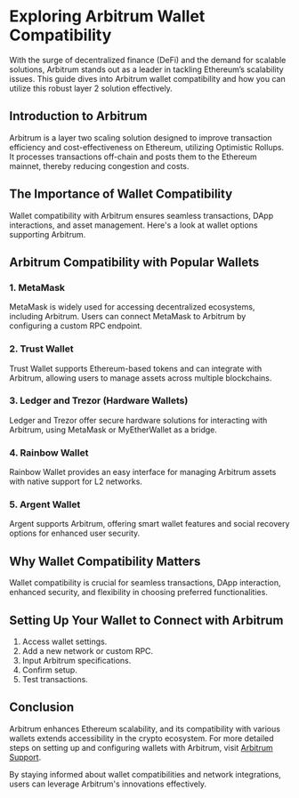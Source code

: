 # Exploring Arbitrum Wallet Compatibility

With the surge of decentralized finance (DeFi) and the demand for scalable solutions, Arbitrum stands out as a leader in tackling Ethereum’s scalability issues. This guide dives into Arbitrum wallet compatibility and how you can utilize this robust layer 2 solution effectively.

## Introduction to Arbitrum

Arbitrum is a layer two scaling solution designed to improve transaction efficiency and cost-effectiveness on Ethereum, utilizing Optimistic Rollups. It processes transactions off-chain and posts them to the Ethereum mainnet, thereby reducing congestion and costs.

## The Importance of Wallet Compatibility

Wallet compatibility with Arbitrum ensures seamless transactions, DApp interactions, and asset management. Here's a look at wallet options supporting Arbitrum.

## Arbitrum Compatibility with Popular Wallets

### 1. MetaMask

MetaMask is widely used for accessing decentralized ecosystems, including Arbitrum. Users can connect MetaMask to Arbitrum by configuring a custom RPC endpoint.

### 2. Trust Wallet

Trust Wallet supports Ethereum-based tokens and can integrate with Arbitrum, allowing users to manage assets across multiple blockchains.

### 3. Ledger and Trezor (Hardware Wallets)

Ledger and Trezor offer secure hardware solutions for interacting with Arbitrum, using MetaMask or MyEtherWallet as a bridge.

### 4. Rainbow Wallet

Rainbow Wallet provides an easy interface for managing Arbitrum assets with native support for L2 networks.

### 5. Argent Wallet

Argent supports Arbitrum, offering smart wallet features and social recovery options for enhanced user security.

## Why Wallet Compatibility Matters

Wallet compatibility is crucial for seamless transactions, DApp interaction, enhanced security, and flexibility in choosing preferred functionalities.

## Setting Up Your Wallet to Connect with Arbitrum

1. Access wallet settings.
2. Add a new network or custom RPC.
3. Input Arbitrum specifications.
4. Confirm setup.
5. Test transactions.

## Conclusion

Arbitrum enhances Ethereum scalability, and its compatibility with various wallets extends accessibility in the crypto ecosystem. For more detailed steps on setting up and configuring wallets with Arbitrum, visit [Arbitrum Support](https://support.arbitrum.io/).

By staying informed about wallet compatibilities and network integrations, users can leverage Arbitrum's innovations effectively.